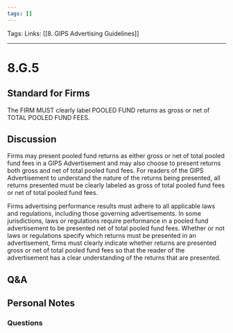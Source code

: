 ```yaml
---
tags: []
---
```

Tags:
Links: [[8. GIPS Advertising Guidelines]]
___
# 8.G.5
## Standard for Firms
The FIRM MUST clearly label POOLED FUND returns as gross or net of TOTAL POOLED FUND FEES.
## Discussion
Firms may present pooled fund returns as either gross or net of total pooled fund fees in a GIPS Advertisement and may also choose to present returns both gross and net of total pooled fund fees. For readers of the GIPS Advertisement to understand the nature of the returns being presented, all returns presented must be clearly labeled as gross of total pooled fund fees or net of total pooled fund fees.

Firms advertising performance results must adhere to all applicable laws and regulations, including those governing advertisements. In some jurisdictions, laws or regulations require performance in a pooled fund advertisement to be presented net of total pooled fund fees. Whether or not laws or regulations specify which returns must be presented in an advertisement, firms must clearly indicate whether returns are presented gross or net of total pooled fund fees so that the reader of the advertisement has a clear understanding of the returns that are presented.
## Q&A

## Personal Notes

### Questions